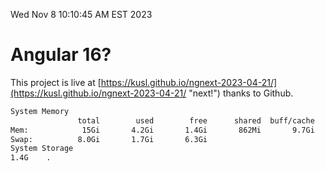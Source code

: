 Wed Nov  8 10:10:45 AM EST 2023

# Angular 16?


This project is live at [https://kusl.github.io/ngnext-2023-04-21/](https://kusl.github.io/ngnext-2023-04-21/ "next!") thanks to Github.

```bash
System Memory
               total        used        free      shared  buff/cache   available
Mem:            15Gi       4.2Gi       1.4Gi       862Mi       9.7Gi       9.9Gi
Swap:          8.0Gi       1.7Gi       6.3Gi
System Storage
1.4G	.
```
